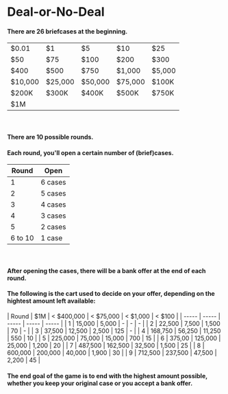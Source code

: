 # Deal-or-No-Deal

#### There are 26 briefcases at the beginning.

|     |     |     |     |     |
| --- | --- | --- | --- | --- |
| $0.01 | $1 | $5 | $10 | $25 |
| $50 | $75 | $100 | $200 | $300 |
| $400 | $500 | $750 | $1,000 | $5,000|
| $10,000 | $25,000 | $50,000 | $75,000 | $100K |
| $200K | $300K | $400K | $500K | $750K |
| $1M |
<br>

#### There are 10 possible rounds.
#### Each round, you'll open a certain number of (brief)cases.

| Round | Open |
| ----- | ----- |
| 1 | 6 cases |
| 2 | 5 cases |
| 3 | 4 cases |
| 4 | 3 cases |
| 5 | 2 cases |
| 6 to 10 | 1 case |
<br>

#### After opening the cases, there will be a bank offer at the end of each round. 
#### The following is the cart used to decide on your offer, depending on the hightest amount left available:


| Round | $1M | < $400,000 | < $75,000 | < $1,000 | < $100 |
| ----- | ----- | ----- | ----- | ----- |
| 1 | 15,000 | 5,000 | - | - | - |
| 2 | 22,500 | 7,500 | 1,500 | 70 | - |
| 3 | 37,500 | 12,500 | 2,500 | 125 | - |
| 4 | 168,750 | 56,250 | 11,250 | 550 | 10 |
| 5 | 225,000 | 75,000 | 15,000 | 700 | 15 |
| 6 | 375,00 | 125,000 | 25,000 | 1,200 | 20 |
| 7 | 487,500 | 162,500 | 32,500 | 1,500 | 25 |
| 8 | 600,000 | 200,000 | 40,000 | 1,900 | 30 |
| 9 | 712,500 | 237,500 | 47,500 | 2,200 | 45 |
<br>

#### The end goal of the game is to end with the highest amount possible, whether you keep your original case or you accept a bank offer.